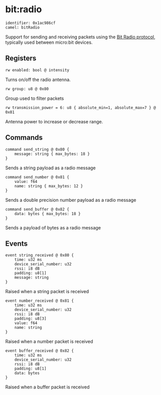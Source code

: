 # bit:radio

    identifier: 0x1ac986cf
    camel: bitRadio

Support for sending and receiving packets using the [Bit Radio protocol](https://github.com/microsoft/pxt-common-packages/blob/master/libs/radio/docs/reference/radio.md), typically used between micro:bit devices.

## Registers

    rw enabled: bool @ intensity

Turns on/off the radio antenna.

    rw group: u8 @ 0x80

Group used to filter packets

    rw transmission_power = 6: u8 { absolute_min=1, absolute_max=7 } @ 0x81

Antenna power to increase or decrease range.

## Commands

    command send_string @ 0x80 {
        message: string { max_bytes: 18 }
    }

Sends a string payload as a radio message

    command send_number @ 0x81 {
        value: f64
        name: string { max_bytes: 12 }
    }

Sends a double precision number payload as a radio message

    command send_buffer @ 0x82 {
        data: bytes { max_bytes: 18 }
    }

Sends a payload of bytes as a radio message

## Events

    event string_received @ 0x80 {
        time: u32 ms
        device_serial_number: u32
        rssi: i8 dB
        padding: u8[1]
        message: string
    }

Raised when a string packet is received

    event number_received @ 0x81 {
        time: u32 ms
        device_serial_number: u32
        rssi: i8 dB
        padding: u8[3]
        value: f64
        name: string
    }

Raised when a number packet is received

    event buffer_received @ 0x82 {
        time: u32 ms
        device_serial_number: u32
        rssi: i8 dB
        padding: u8[1]
        data: bytes
    }

Raised when a buffer packet is received
